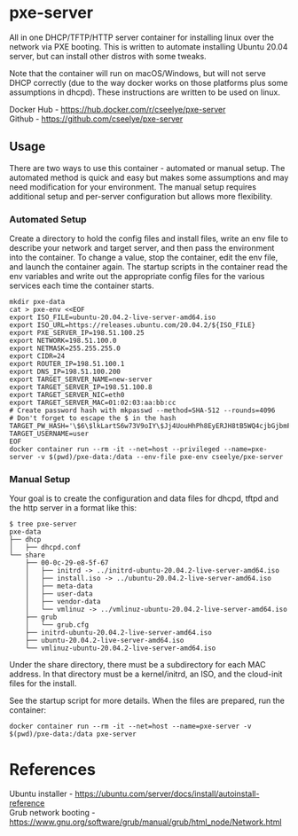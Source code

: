 # pxe-server
All in one DHCP/TFTP/HTTP server container for installing linux over the network via PXE booting. This is written to automate installing Ubuntu 20.04 server, but can install other distros with some tweaks.

Note that the container will run on macOS/Windows, but will not serve DHCP correctly (due to the way docker works on those platforms plus some assumptions in dhcpd). These instructions are written to be used on linux.

Docker Hub - https://hub.docker.com/r/cseelye/pxe-server  
Github - https://github.com/cseelye/pxe-server

## Usage
There are two ways to use this container - automated or manual setup. The automated method is quick and easy but makes some assumptions and may need modification for your environment. The manual setup requires additional setup and per-server configuration but allows more flexibility.

### Automated Setup
Create a directory to hold the config files and install files, write an env file to describe your network and target server, and then pass the environment into the container. To change a value, stop the container, edit the env file, and launch the container again. The startup scripts in the container read the env variables and write out the appropriate config files for the various services each time the container starts.

```shell
mkdir pxe-data
cat > pxe-env <<EOF
export ISO_FILE=ubuntu-20.04.2-live-server-amd64.iso
export ISO_URL=https://releases.ubuntu.com/20.04.2/${ISO_FILE}
export PXE_SERVER_IP=198.51.100.25
export NETWORK=198.51.100.0
export NETMASK=255.255.255.0
export CIDR=24
export ROUTER_IP=198.51.100.1
export DNS_IP=198.51.100.200
export TARGET_SERVER_NAME=new-server
export TARGET_SERVER_IP=198.51.100.8
export TARGET_SERVER_NIC=eth0
export TARGET_SERVER_MAC=01:02:03:aa:bb:cc
# Create password hash with mkpasswd --method=SHA-512 --rounds=4096
# Don't forget to escape the $ in the hash
TARGET_PW_HASH='\$6\$lkLartS6w73V9oIY\$Jj4UouHhPh8EyERJH8tB5WQ4cjbGjbmFQ6kHnxxnhQN4L0DMrJ3WrFHA8LSXAzd016J175BRwIUgwWQLbucFm.'
TARGET_USERNAME=user
EOF
docker container run --rm -it --net=host --privileged --name=pxe-server -v $(pwd)/pxe-data:/data --env-file pxe-env cseelye/pxe-server
```

### Manual Setup
Your goal is to create the configuration and data files for dhcpd, tftpd and the http server in a format like this:
```shell
$ tree pxe-server
pxe-data
├── dhcp
│   ├── dhcpd.conf
└── share
    ├── 00-0c-29-e8-5f-67
    │   ├── initrd -> ../initrd-ubuntu-20.04.2-live-server-amd64.iso
    │   ├── install.iso -> ../ubuntu-20.04.2-live-server-amd64.iso
    │   ├── meta-data
    │   ├── user-data
    │   ├── vendor-data
    │   └── vmlinuz -> ../vmlinuz-ubuntu-20.04.2-live-server-amd64.iso
    ├── grub
    │   └── grub.cfg
    ├── initrd-ubuntu-20.04.2-live-server-amd64.iso
    ├── ubuntu-20.04.2-live-server-amd64.iso
    └── vmlinuz-ubuntu-20.04.2-live-server-amd64.iso
```
Under the share directory, there must be a subdirectory for each MAC address. In that directory must be a kernel/initrd, an ISO, and the cloud-init files for the install.

See the startup script for more details. When the files are prepared, run the container:
```
docker container run --rm -it --net=host --name=pxe-server -v $(pwd)/pxe-data:/data pxe-server
```

# References
Ubuntu installer - https://ubuntu.com/server/docs/install/autoinstall-reference  
Grub network booting - https://www.gnu.org/software/grub/manual/grub/html_node/Network.html
